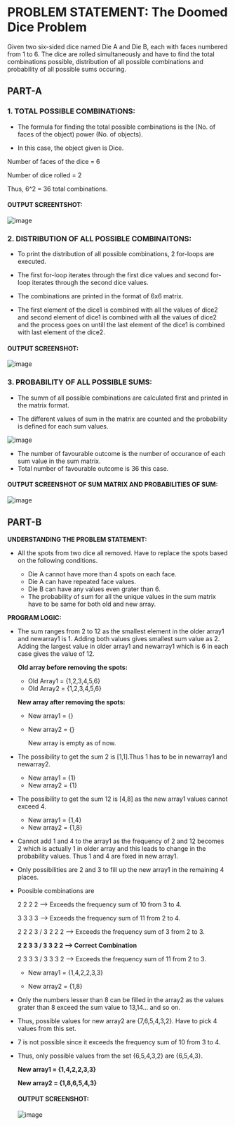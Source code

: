 # **PROBLEM STATEMENT: The Doomed Dice Problem**

Given two six-sided dice named Die A and Die B, each with faces numbered from 1 to 6.
The dice are rolled simultaneously and have to find the total combinations possible, distribution of all possible combinations and probability of all possible sums occuring.

## **PART-A**

### **1.** **TOTAL POSSIBLE COMBINATIONS:**
   
   * The formula for finding the total possible combinations is the (No. of faces of the object) power (No. of objects).

   * In this case, the object given is Dice.

   Number of faces of the dice = 6

   Number of dice rolled = 2

   Thus, 6^2 = 36 total combinations.

   #### **OUTPUT SCREENTSHOT:**

   ![image](https://github.com/POORVAJA-195/Securein_Doomed_DIce/assets/104772332/89710bd9-ed71-4f07-8ec3-2b495d1946fe)

### **2.** **DISTRIBUTION OF ALL POSSIBLE COMBINAITONS:**

   * To print the distribution of all possible combinations, 2 for-loops are executed.

   * The first for-loop iterates through the first dice values and second for-loop iterates through the second dice values.

   * The combinations are printed in the format of 6x6 matrix.

   * The first element of the dice1 is combined with all the values of dice2 and second element of dice1 is combined with all the values of dice2 and the process goes on untill the last element of the dice1 is combined with last element of the dice2.

   #### **OUTPUT SCREENSHOT:**

   ![image](https://github.com/POORVAJA-195/Securein_Doomed_DIce/assets/104772332/2b2f7bef-aef3-470f-8445-f76ab5e11bf8)

### **3. PROBABILITY OF ALL POSSIBLE SUMS:**

* The summ of all possible combinations are calculated first and printed in the matrix format.

* The different values of sum in the matrix are counted and the probability is defined for each sum values. 

![image](https://github.com/POORVAJA-195/Securein_Doomed_DIce/assets/104772332/3ff2b4e5-16ed-4fe1-a660-690cd34ad9da)

* The number of favourable outcome is the number of occurance of each sum value in the sum matrix.
* Total number of favourable outcome is 36 this case.

#### **OUTPUT SCREENSHOT OF SUM MATRIX AND PROBABILITIES OF SUM:**

  ![image](https://github.com/POORVAJA-195/Securein_Doomed_DIce/assets/104772332/13a01b6a-347f-4882-b448-7d120bf6a38a)

## **PART-B**

**UNDERSTANDING THE PROBLEM STATEMENT:**

* All the spots from two dice all removed. Have to replace the spots based on the following conditions.
  
  * Die A cannot have more than 4 spots on each face.
  * Die A can have repeated face values.
  * Die B can have any values even grater than 6.
  * The probability of sum for all the unique values in the sum matrix have to be same for both old and new array.

**PROGRAM LOGIC:**
* The sum ranges from 2 to 12 as the smallest element in the older array1 and newarray1 is 1. Adding both values gives smallest sum value as 2. Adding the largest value in older array1 and newarray1 which is 6 in each case gives the value of 12.
  
  **Old array before removing the spots:**
  
  * Old Array1 = {1,2,3,4,5,6}
  * Old Array2 = {1,2,3,4,5,6}
    
   **New array after removing the spots:**
  
  * New array1 = {}
  * New array2 = {}

    New array is empty as of now.
*  The possibility to get the sum 2 is [1,1].Thus 1 has to be in newarray1 and newarray2.

   * New array1 = {1}
   * New array2 = {1}

*  The possibility to get the sum 12 is [4,8] as the new array1 values cannot exceed 4.

   * New array1 = {1,4}
   * New array2 = {1,8}

*  Cannot add 1 and 4 to the array1 as the frequency of 2 and 12 becomes 2 which is actually 1 in older array and this leads to change in the probability values. Thus 1 and 4 are fixed in new array1.
*  Only possibilities are 2 and 3 to fill up the new array1 in the remaining 4 places.
*  Poosible combinations are
  
    2 2 2 2 --> Exceeds the frequency sum of 10 from 3 to 4.
   
    3 3 3 3 --> Exceeds the frequency sum of 11 from 2 to 4.
   
    2 2 2 3 / 3 2 2 2 --> Exceeds the frequency sum of 3 from 2 to 3.
   
    **2 2 3 3 / 3 3 2 2 --> Correct Combination**
   
    2 3 3 3 / 3 3 3 2 --> Exceeds the frequency sum of 11 from 2 to 3.

   * New array1 = {1,4,2,2,3,3}
   
   * New array2 = {1,8}

*  Only the numbers lesser than 8 can be filled in the array2 as the values grater than 8 exceed the sum value to 13,14... and so on.
*  Thus, possible values for new array2 are {7,6,5,4,3,2}. Have to pick 4 values from this set.
*  7 is not possible since it exceeds the frequency sum of 10 from 3 to 4.
*  Thus, only possible values from the set {6,5,4,3,2} are {6,5,4,3}.

   **New array1 = {1,4,2,2,3,3}**
   
   **New array2 = {1,8,6,5,4,3}**

   #### **OUTPUT SCREENSHOT:**

   ![image](https://github.com/POORVAJA-195/Securein_Doomed_DIce/assets/104772332/f0678448-b837-4fb6-8bc3-4bdb25cd7bf1)


   
    
    
  



   


